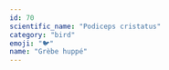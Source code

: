 ```yaml
---
id: 70
scientific_name: "Podiceps cristatus"
category: "bird"
emoji: "🐦"
name: "Grèbe huppé"
---
```

